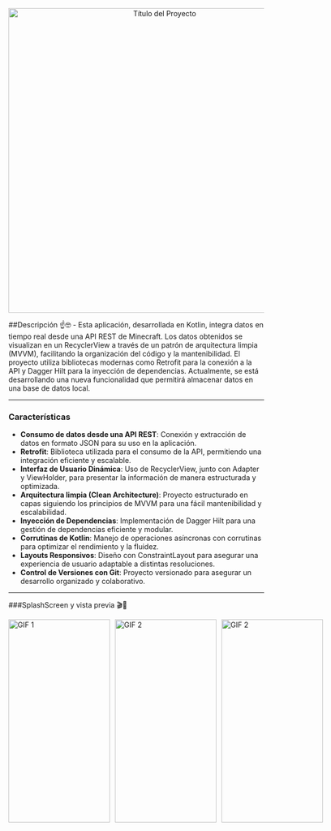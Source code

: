 <p align="center">
	<img src="https://i.ibb.co/8NXSM1k/minecraft-title.png" alt="Título del Proyecto" width="600"/>
</p>
##Descripción
☝🤓
- Esta aplicación, desarrollada en Kotlin, integra datos en tiempo real desde una API REST de Minecraft. Los datos obtenidos se visualizan en un RecyclerView a través de un patrón de arquitectura limpia (MVVM), facilitando la organización del código y la mantenibilidad. El proyecto utiliza bibliotecas modernas como Retrofit para la conexión a la API y Dagger Hilt para la inyección de dependencias. Actualmente, se está desarrollando una nueva funcionalidad que permitirá almacenar datos en una base de datos local.

------------
### Características 

- **Consumo de datos desde una API REST**: Conexión y extracción de datos en formato JSON para su uso en la aplicación.
- **Retrofit**: Biblioteca utilizada para el consumo de la API, permitiendo una integración eficiente y escalable.
- **Interfaz de Usuario Dinámica**: Uso de RecyclerView, junto con Adapter y ViewHolder, para presentar la información de manera estructurada y optimizada.
- **Arquitectura limpia (Clean Architecture)**: Proyecto estructurado en capas siguiendo los principios de MVVM para una fácil mantenibilidad y escalabilidad.
- **Inyección de Dependencias**: Implementación de Dagger Hilt para una gestión de dependencias eficiente y modular.
- **Corrutinas de Kotlin**: Manejo de operaciones asíncronas con corrutinas para optimizar el rendimiento y la fluidez.
- **Layouts Responsivos**: Diseño con ConstraintLayout para asegurar una experiencia de usuario adaptable a distintas resoluciones.
- **Control de Versiones con Git**: Proyecto versionado para asegurar un desarrollo organizado y colaborativo.

------------
###SplashScreen y vista previa
🎬👀

<div style="display: flex; gap: 10px;">
    <img src="https://media.giphy.com/media/0VGF9A2XxZ6vzvTGZ1/giphy.gif" alt="GIF 1" width="200" height="400">
    <img src="https://media.giphy.com/media/SVxyxR5k0d2ejnUHea/giphy.gif" alt="GIF 2" width="200" height="400">
	<img src="https://media.giphy.com/media/R8T6ksID9FRpGa4MYr/giphy.gif" alt="GIF 2" width="200" height="400">
</div>
